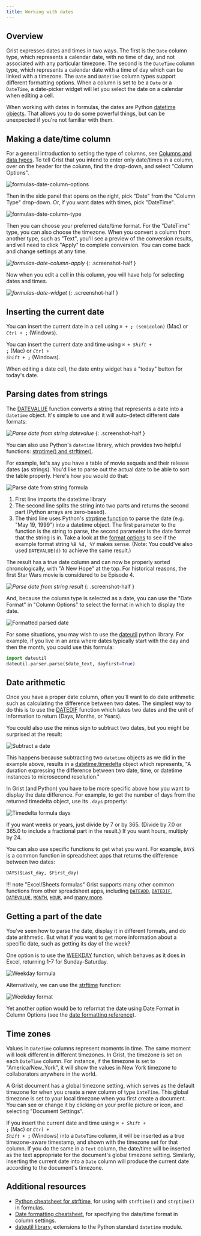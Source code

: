 ```yaml
---
title: Working with dates
---
```


Overview
--------

Grist expresses dates and times in two ways.  The first is the
`Date` column type, which represents a calendar date, with no time of day, and
not associated with any particular timezone.  The second is the `DateTime`
column type, which represents a calendar date with a time of day which
can be linked with a timezone.
The `Date` and `DateTime` column types support different formatting
options. When a column
is set to be a `Date` or a `DateTime`, a date-picker widget will let
you select the date on a calendar when editing a cell.

When working with dates in formulas, the dates are Python [datetime
objects](https://docs.python.org/3/library/datetime.html). That allows
you to do some powerful things, but can be unexpected if you're not
familiar with them.

## Making a date/time column

For a general introduction to setting the type of columns,
see [Columns and data types](col-types.md).
To tell Grist that you intend to enter only date/times in a column,
over on the header for the column, find the drop-down, and select "Column Options".

![formulas-date-column-options](images/formulas/formulas-date-column-options.png)

Then in the side panel that opens on the right, pick "Date" from the
"Column Type" drop-down.  Or, if you want dates with times, pick
"DateTime".

![formulas-date-column-type](images/formulas/formulas-date-column-type.png)

Then you can choose your preferred date/time format. For the "DateTime" type, you can also choose
the timezone. When you convert a column from another type, such as "Text", you'll see a preview of
the conversion results, and will need to click "Apply" to complete conversion. You can come back and
change settings at any time.

*![formulas-date-column-apply](images/formulas/formulas-date-column-apply.png)*
{: .screenshot-half }

Now when you edit a cell in this column, you will have help for selecting dates
and times.

*![formulas-date-widget](images/formulas/formulas-date-widget.png)*
{: .screenshot-half }

## Inserting the current date

You can insert the current date in a cell using
<code class="keys">*⌘* + **;** (semicolon)</code> (Mac) or <code class="keys">*Ctrl* + **;**</code> (Windows).

You can insert the current date and time using
<code class="keys">*⌘* + *Shift* + **;**</code> (Mac) or <code class="keys">*Ctrl* + *Shift* + **;**</code> (Windows).

When editing a date cell, the date entry widget has a "today" button for today's date.

## Parsing dates from strings

The [DATEVALUE](functions.md#datevalue) function converts a string that represents a date into a `datetime`
object. It's simple to use and it will auto-detect different date formats:

*![Parse date from string datevalue](images/dates-parse-datevalue.png)*
{: .screenshot-half }

You can also use Python's `datetime` library, which provides two helpful functions:
[strptime() and strftime()](https://docs.python.org/3/library/datetime.html#strftime-strptime-behavior).

For example, let's say you have a table of movie sequels and their release dates (as
strings). You'd like to parse out the actual date to be able to sort the table properly. Here's how
you would do that:

![Parse date from string formula](images/dates-parse-string-formula.png)

1. First line imports the datetime library
2. The second line splits the string into two parts and returns the second part (Python arrays are
   zero-based).
3. The third line uses Python's [strptime
   function](https://docs.python.org/3/library/datetime.html#datetime.datetime.strptime) to parse
   the date (e.g. "May 19, 1999") into a datetime object. The first parameter to the function is
   the string to parse, the second parameter is the date format that the string is in. Take a look
   at the [format
   options](https://docs.python.org/3/library/datetime.html#strftime-strptime-behavior) to see if
   the example format string `%B %d, %Y` makes sense. (Note: You could've also used `DATEVALUE(d)` to
   achieve the same result.)

The result has a true date column and can now be properly sorted chronologically, with
"A New Hope" at the top.  For historical reasons, the first Star Wars movie is considered
to be Episode 4.

*![Parse date from string result](images/dates-parse-string-sorted.png)*
{: .screenshot-half }

And, because the column type is selected as a date, you can use the "Date Format" in "Column Options"
to select the format in which to display the date.

![Formatted parsed date](images/dates-parse-string-formatted.png)

For some situations, you may wish to use the
[dateutil](https://dateutil.readthedocs.io/en/latest/parser.html#dateutil.parser.parse)
python library.  For example, if you live in an area where dates typically start with the day
and then the month, you could use this formula:

```py
import dateutil
dateutil.parser.parse($date_text, dayfirst=True)
```


## Date arithmetic

Once you have a proper date column, often you'll want to do date arithmetic such as calculating the
difference between two dates. The simplest way to do this is to use the [DATEDIF](functions.md#datedif)
function which takes two dates and the unit of information to return (Days, Months, or Years).

You could also use the minus sign to subtract two dates, but you might be surprised at the result:

![Subtract a date](images/dates-subtract-formula.png)

This happens because subtracting two `datetime` objects as we did in the example above, results in a
[datetime.timedelta](https://docs.python.org/3/library/datetime.html#datetime.timedelta) object
which represents, "A duration expressing the difference between two date, time, or datetime
instances to microsecond resolution."

In Grist (and Python) you have to be more specific above how you want to display the date
difference. For example, to get the number of days from the returned timedelta object, use its
`.days` property:

![Timedelta formula days](images/dates-timedelta-formula.png)

If you want weeks or years, just divide by 7 or by 365. (Divide by 7.0 or 365.0 to include a
fractional part in the result.) If you want hours, multiply by 24.

You can also use specific functions to get what you want. For example, `DAYS` is a common function
in spreadsheet apps that returns the difference between two dates:

```py
DAYS($Last_day, $First_day)
```

!!! note "Excel/Sheets formulas"
    Grist supports many other common functions from other spreadsheet apps, including
    [`DATEADD`](functions.md#dateadd), [`DATEDIF`](functions.md#datedif), [`DATEVALUE`](functions.md#datevalue),
    [`MONTH`](functions.md#month), [`HOUR`](functions.md#hour),
    and [many more](functions.md#date).

## Getting a part of the date

You've seen how to parse the date, display it in different formats, and do date arithmetic. But what
if you want to get more information about a specific date, such as getting its day of the week?

One option is to use the [WEEKDAY](functions.md#weekday) function, which behaves as it does in
Excel, returning  1-7 for Sunday-Saturday.

![Weekday formula](images/dates-weekday-formula.png)

Alternatively, we can use the [strftime](https://docs.python.org/3/library/datetime.html#strftime-strptime-behavior) function:

![Weekday format](images/dates-weekday-strftime.png)

Yet another option would be to reformat the date using Date Format in Column Options
(see the [date formatting reference](https://momentjs.com/docs/#/displaying/format/)).


## Time zones

Values in `DateTime` columns represent moments in time. The same moment will look different in
different timezones. In Grist, the timezone is set on each `DateTime` column. For instance, if the
timezone is set to "America/New\_York", it will show the values in New York timezone to
collaborators anywhere in the world.

A Grist document has a global timezone setting, which serves as the default timezone for when you
create a new column of type `DateTime`. This global timezone is set to your local timezone when
you first create a document. You can see or change it by
clicking on your profile picture or icon, and selecting "Document Settings".

If you insert the current date and time using
<code class="keys">*⌘* + *Shift* + **;**</code> (Mac) or <code class="keys">*Ctrl* + *Shift* + **;**</code> (Windows)
into a `DateTime` column, it will be inserted as a true timezone-aware timestamp, and shown with
the timezone set for that column.
If you do the same in a `Text` column, the date/time will be inserted as the text appropriate for
the document's global timezone setting. Similarly, inserting the current date into a `Date` column
will produce the current date according to the document's timezone.

## Additional resources

* [Python cheatsheet for strftime](http://strftime.org), for using with `strftime()` and
  `strptime()` in formulas.
* [Date formatting cheatsheet](https://momentjs.com/docs/#/displaying/format/), for specifying the
  date/time format in column settings.
* [dateutil library](https://dateutil.readthedocs.io/en/latest/index.html), extensions to the
  Python standard `datetime` module.
